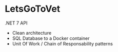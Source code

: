 # LetsGoToVet
.NET 7 API 

- Clean architecture
- SQL Database to a Docker container
- Unit Of Work / Chain of Responsability patterns 
